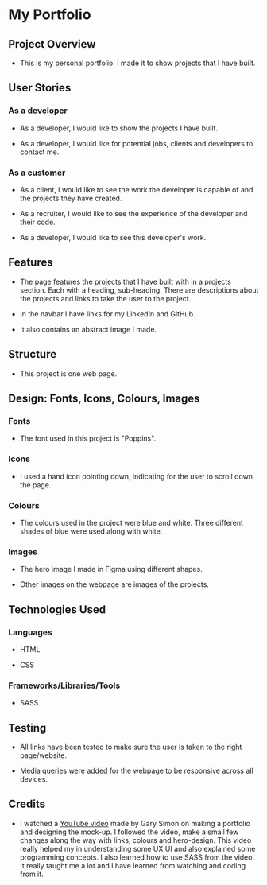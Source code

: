 # My Portfolio

## Project Overview

- This is my personal portfolio. I made it to show projects that I have built.

## User Stories

### As a developer

- As a developer, I would like to show the projects I have built.

- As a developer, I would like for potential jobs, clients and developers to contact me.

### As a customer

- As a client, I would like to see the work the developer is capable of and the projects they have created.

- As a recruiter, I would like to see the experience of the developer and their code.

- As a developer, I would like to see this developer's work.

## Features

- The page features the projects that I have built with in a projects section. Each with a heading, sub-heading. There are descriptions about the projects and links to take the user to the project.

- In the navbar I have links for my LinkedIn and GitHub.

- It also contains an abstract image I made.

## Structure

- This project is one web page.

## Design: Fonts, Icons, Colours, Images

### Fonts

- The font used in this project is "Poppins".

### Icons

- I used a hand icon pointing down, indicating for the user to scroll down the page.

### Colours

- The colours used in the project were blue and white. Three different shades of blue were used along with white.

### Images

- The hero image I made in Figma using different shapes.

- Other images on the webpage are images of the projects.

## Technologies Used

### Languages

- HTML

- CSS

### Frameworks/Libraries/Tools

- SASS

## Testing

- All links have been tested to make sure the user is taken to the right page/website.

- Media queries were added for the webpage to be responsive across all devices.

## Credits

- I watched a [YouTube video](https://www.youtube.com/watch?v=9iUJJHEIpls) made by Gary Simon on making a portfolio and designing the mock-up. I followed the video, make a small few changes along the way with links, colours and hero-design. This video really helped my in understanding some UX UI and also explained some programming concepts. I also learned how to use SASS from the video. It really taught me a lot and I have learned from watching and coding from it.
